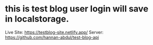 # this is test blog user login will save in localstorage.
Live Site: https://testblog-site.netlify.app/
Server: https://github.com/hannan-abdul/test-blog-api
